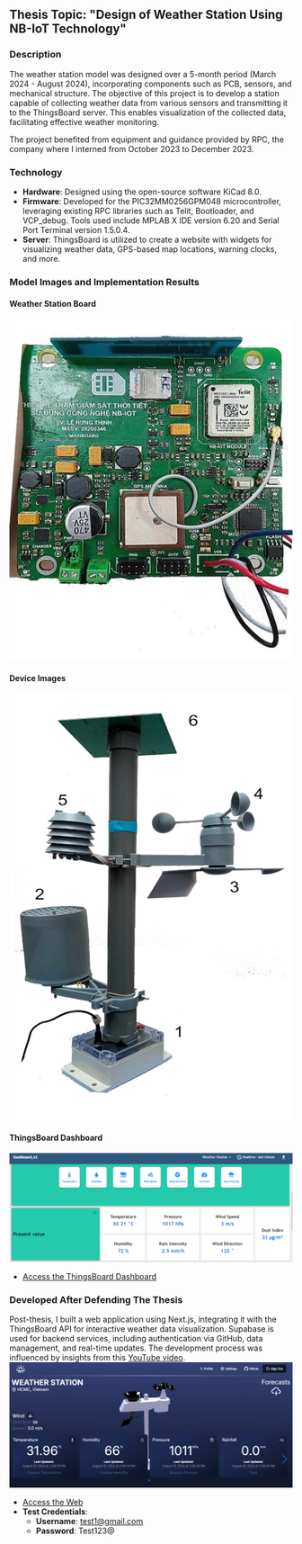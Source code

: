 ## Thesis Topic: "Design of Weather Station Using NB-IoT Technology"

### Description
The weather station model was designed over a 5-month period (March 2024 - August 2024), incorporating components such as PCB, sensors, and mechanical structure. The objective of this project is to develop a station capable of collecting weather data from various sensors and transmitting it to the ThingsBoard server. This enables visualization of the collected data, facilitating effective weather monitoring.

The project benefited from equipment and guidance provided by RPC, the company where I interned from October 2023 to December 2023.

### Technology
- **Hardware**: Designed using the open-source software KiCad 8.0.
- **Firmware**: Developed for the PIC32MM0256GPM048 microcontroller, leveraging existing RPC libraries such as Telit, Bootloader, and VCP_debug. Tools used include MPLAB X IDE version 6.20 and Serial Port Terminal version 1.5.0.4.
- **Server**: ThingsBoard is utilized to create a website with widgets for visualizing weather data, GPS-based map locations, warning clocks, and more.

### Model Images and Implementation Results
#### Weather Station Board
![Weather Station Board](https://github.com/hcmusthinhcode2k2/WeatherStation_Thesis/blob/main/Picture_demo/Board.jpg)

#### Device Images
![Device Images](https://github.com/hcmusthinhcode2k2/WeatherStation_Thesis/blob/main/Picture_demo/Device.png)

#### ThingsBoard Dashboard
![ThingsBoard Dashboard](https://github.com/hcmusthinhcode2k2/WeatherStation_Thesis/blob/main/Picture_demo/Thingsboard.png)
- [Access the ThingsBoard Dashboard](https://demo.thingsboard.io/dashboard/4821b720-32a0-11ef-9229-f3aa570680fb?publicId=11060700-0c1c-11ef-b68a-bfe4060367e5)

### Developed After Defending The Thesis
Post-thesis, I built a web application using Next.js, integrating it with the ThingsBoard API for interactive weather data visualization. Supabase is used for backend services, including authentication via GitHub, data management, and real-time updates. The development process was influenced by insights from this [YouTube video](https://www.youtube.com/watch?v=zOgFMPC12Ag).
![Web](https://github.com/hcmusthinhcode2k2/WeatherStation_Thesis/blob/main/Picture_demo/app.png)
- [Access the Web](https://iot-dashboard-2r98-git-master-hcmusthinhcode2k2s-projects.vercel.app/auth)
- **Test Credentials**: 
  - **Username**: test1@gmail.com
  - **Password**: Test123@
